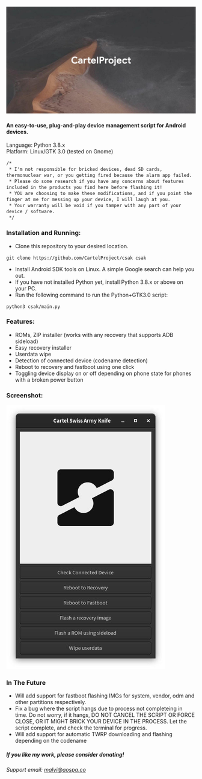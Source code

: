 ![CSAK](/assets/banner.jpg)
#### An easy-to-use, plug-and-play device management script for Android devices.
Language: Python 3.8.x <br>
Platform: Linux/GTK 3.0 (tested on Gnome)

```
/*
 * I'm not responsible for bricked devices, dead SD cards, thermonuclear war, or you getting fired because the alarm app failed. 
 * Please do some research if you have any concerns about features included in the products you find here before flashing it! 
 * YOU are choosing to make these modifications, and if you point the finger at me for messing up your device, I will laugh at you. 
 * Your warranty will be void if you tamper with any part of your device / software.
 */
```

### Installation and Running:
- Clone this repository to your desired location.
``` 
git clone https://github.com/CartelProject/csak csak
```
- Install Android SDK tools on Linux. A simple Google search can help you out.
- If you have not installed Python yet, install Python 3.8.x or above on your PC.
- Run the following command to run the Python+GTK3.0 script:
```
python3 csak/main.py
```

### Features:
- ROMs, ZIP installer (works with any recovery that supports ADB sideload)
- Easy recovery installer
- Userdata wipe
- Detection of connected device (codename detection)
- Reboot to recovery and fastboot using one click
- Toggling device display on or off depending on phone state for phones with a broken power button

### Screenshot:
![CSAK](/assets/screenshot.jpg)

### In The Future
- Will add support for fastboot flashing IMGs for system, vendor, odm and other partitions respectively.
- Fix a bug where the script hangs due to process not completeing in time. Do not worry, if it hangs, DO NOT CANCEL THE SCRIPT OR FORCE CLOSE, OR IT MIGHT BRICK YOUR DEVICE IN THE PROCESS. Let the script complete, and check the terminal for progress.
- Will add support for automatic TWRP downloading and flashing depending on the codename

##### If you like my work, please consider donating!
###### Support email: malvi@aospa.co
